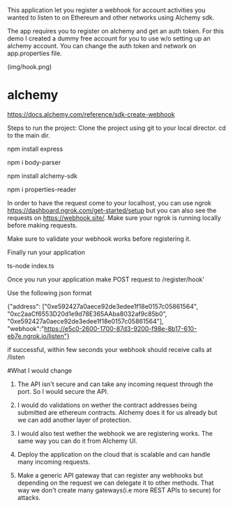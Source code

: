 
This application let you register a webhook for account activities you wanted to listen to on Ethereum and other networks using Alchemy sdk. 

The app requires you to register on alchemy and get an auth token. For this demo I created a dummy free account for you to use w/o setting up an alchemy account. You can change the auth token and network on app.properties file.

(img/hook.png)

# alchemy
https://docs.alchemy.com/reference/sdk-create-webhook 

Steps to run the project: 
Clone the project using git to your local director. 
cd to the main dir.

npm install express

npm i body-parser

npm install alchemy-sdk

npm i properties-reader

In order to have the request come to your localhost, you can use ngrok https://dashboard.ngrok.com/get-started/setup but you can also see the requests on https://webhook.site/. Make sure your ngrok is running locally before making requests. 

Make sure to validate your webhook works before registering it.

Finally run your application

ts-node index.ts

Once you run your application make POST request to
<app server dir>/register/hook'

Use the following json format

{"address":
["0xe592427a0aece92de3edee1f18e0157c05861564", "0xc2aaCf6553D20d1e9d78E365AAba8032af9c85b0", "0xe592427a0aece92de3edee1f18e0157c05861564"],
"webhook":"https://e5c0-2600-1700-87d3-9200-f98e-8b17-610-eb7e.ngrok.io/listen"}

if successful, within few seconds your webhook should receive calls at <app server dir>/listen

#What I would change
1) The API isn't secure and can take any incoming request through the port. So I would secure the API.

2) I would do validations on wether the contract addresses being submitted are ethereum contracts. Alchemy does it for us already but we can add another layer of protection.
3) I would also test wether the webhook we are registering works.
The same way you can do it from Alchemy UI.
4) Deploy the application on the cloud that is scalable and can handle many incoming requests.
5) Make a generic API gateway that can register any webhooks but depending on the request we can delegate it to other methods. That way we don't create many gateways(i.e more REST APIs to secure) for attacks.